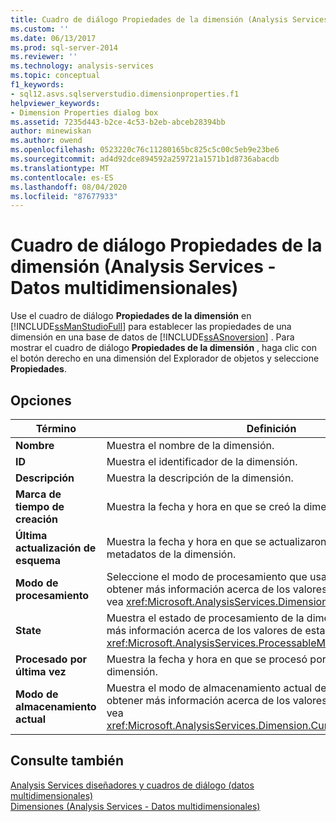 ```yaml
---
title: Cuadro de diálogo Propiedades de la dimensión (Analysis Services-datos multidimensionales) | Microsoft Docs
ms.custom: ''
ms.date: 06/13/2017
ms.prod: sql-server-2014
ms.reviewer: ''
ms.technology: analysis-services
ms.topic: conceptual
f1_keywords:
- sql12.asvs.sqlserverstudio.dimensionproperties.f1
helpviewer_keywords:
- Dimension Properties dialog box
ms.assetid: 7235d443-b2ce-4c53-b2eb-abceb28394bb
author: minewiskan
ms.author: owend
ms.openlocfilehash: 0523220c76c11280165bc825c5c00c5eb9e23be6
ms.sourcegitcommit: ad4d92dce894592a259721a1571b1d8736abacdb
ms.translationtype: MT
ms.contentlocale: es-ES
ms.lasthandoff: 08/04/2020
ms.locfileid: "87677933"
---
```

# <a name="dimension-properties-dialog-box-analysis-services---multidimensional-data"></a>Cuadro de diálogo Propiedades de la dimensión (Analysis Services - Datos multidimensionales)
  Use el cuadro de diálogo **Propiedades de la dimensión** en [!INCLUDE[ssManStudioFull](../includes/ssmanstudiofull-md.md)] para establecer las propiedades de una dimensión en una base de datos de [!INCLUDE[ssASnoversion](../includes/ssasnoversion-md.md)] . Para mostrar el cuadro de diálogo **Propiedades de la dimensión** , haga clic con el botón derecho en una dimensión del Explorador de objetos y seleccione **Propiedades**.  
  
## <a name="options"></a>Opciones  
  
|Término|Definición|  
|----------|----------------|  
|**Nombre**|Muestra el nombre de la dimensión.|  
|**ID**|Muestra el identificador de la dimensión.|  
|**Descripción**|Muestra la descripción de la dimensión.|  
|**Marca de tiempo de creación**|Muestra la fecha y hora en que se creó la dimensión.|  
|**Última actualización de esquema**|Muestra la fecha y hora en que se actualizaron por última vez los metadatos de la dimensión.|  
|**Modo de procesamiento**|Seleccione el modo de procesamiento que usará la dimensión. Para obtener más información acerca de los valores de esta propiedad, vea <xref:Microsoft.AnalysisServices.Dimension.ProcessingMode%2A>.|  
|**State**|Muestra el estado de procesamiento de la dimensión. Para obtener más información acerca de los valores de esta propiedad, vea <xref:Microsoft.AnalysisServices.ProcessableMajorObject.State%2A>.|  
|**Procesado por última vez**|Muestra la fecha y hora en que se procesó por última vez la dimensión.|  
|**Modo de almacenamiento actual**|Muestra el modo de almacenamiento actual de la dimensión. Para obtener más información acerca de los valores de esta propiedad, vea <xref:Microsoft.AnalysisServices.Dimension.CurrentStorageMode%2A>.|  
  
## <a name="see-also"></a>Consulte también  
 [Analysis Services diseñadores y cuadros de diálogo &#40;datos multidimensionales&#41;](analysis-services-designers-and-dialog-boxes-multidimensional-data.md)   
 [Dimensiones &#40;Analysis Services - Datos multidimensionales&#41;](multidimensional-models-olap-logical-dimension-objects/dimensions-analysis-services-multidimensional-data.md)  
  
  
